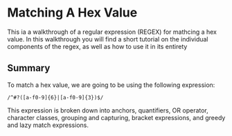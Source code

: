 # Matching A Hex Value
This ia a walkthrough of a regular expression (REGEX) for mathcing a hex value. In this walkthrough you will find a short tutorial on the individual components of the regex, as well as how to use it in its entirety

## Summary

To match a hex value, we are going to be using the following expression:

`/^#?([a-f0-9]{6}|[a-f0-9]{3})$/`

This expression is broken down into anchors, quantifiers, OR operator, character classes, grouping and capturing, bracket expressions, and greedy and lazy match expressions.
